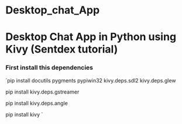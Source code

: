 # Desktop_chat_App
# Desktop Chat App in Python using Kivy (Sentdex tutorial)

### First install this dependencies
`pip install docutils pygments pypiwin32 kivy.deps.sdl2 kivy.deps.glew  
 
 pip install kivy.deps.gstreamer  
 
 pip install kivy.deps.angle  
 
 pip install kivy   `
        
        
        
        
  
